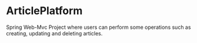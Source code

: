 # ArticlePlatform
Spring Web-Mvc Project where users can perform some operations such as creating, updating and deleting articles.

